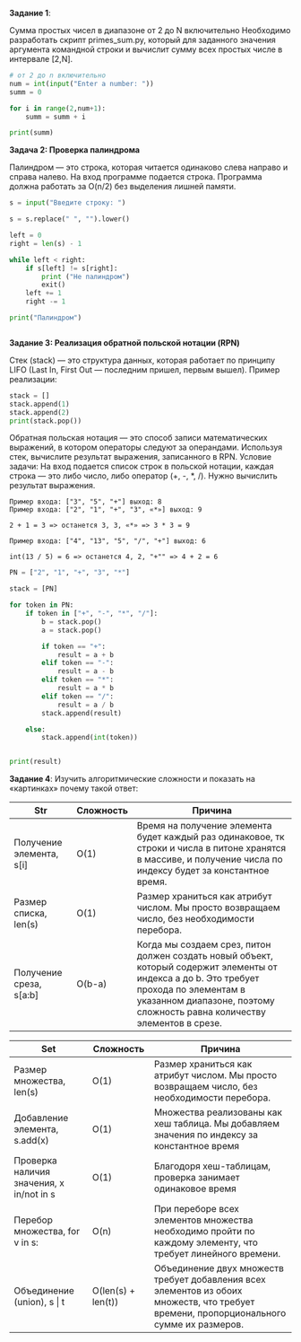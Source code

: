 **Задание 1**: 

Сумма простых чисел в диапазоне от 2 до N включительно
Необходимо разработать скрипт primes_sum.py, который для заданного значения аргумента командной строки и вычислит сумму всех простых числе в интервале [2,N].

```python
# от 2 до n включительно
num = int(input("Enter a number: "))
summ = 0

for i in range(2,num+1):
    summ = summ + i

print(summ)
```

**Задача 2: Проверка палиндрома**

Палиндром — это строка, которая читается одинаково слева направо и справа налево. 
На вход программе подается строка. 
Программа должна работать за O(n/2) без выделения лишней памяти. 
```python
s = input("Введите строку: ")

s = s.replace(" ", "").lower()

left = 0
right = len(s) - 1

while left < right:
    if s[left] != s[right]:
        print ("Не палиндром")
        exit()
    left += 1
    right -= 1

print("Палиндром")



```

**Задание 3: Реализация обратной польской нотации (RPN)**

Стек (stack) — это структура данных, которая работает по принципу LIFO (Last In, First Out — последним пришел, первым вышел).
Пример реализации: 

```python
stack = []
stack.append(1)
stack.append(2)
print(stack.pop())
```

Обратная польская нотация — это способ записи математических выражений, в котором операторы следуют за операндами. Используя стек, вычислите результат выражения, записанного в RPN.
Условие задачи: На вход подается список строк в польской нотации, каждая строка — это либо число, либо оператор (+, -, *, /). Нужно вычислить результат выражения.
```text
Пример входа: ["3", "5", "+"] выход: 8
Пример входа: ["2", "1", "+", "3", «*»] выход: 9

2 + 1 = 3 => останется 3, 3, «*» => 3 * 3 = 9

Пример входа: ["4", "13", "5", "/", "+"] выход: 6

int(13 / 5) = 6 => останется 4, 2, "+"" => 4 + 2 = 6
```
```python
PN = ["2", "1", "+", "3", "*"]

stack = [PN]

for token in PN:
    if token in ["+", "-", "*", "/"]:
        b = stack.pop()
        a = stack.pop()

        if token == "+":
            result = a + b
        elif token == "-":
            result = a - b
        elif token == "*":
            result = a * b
        elif token == "/":
            result = a / b
        stack.append(result)

    else:
        stack.append(int(token))


print(result)
```


**Задание 4**: Изучить алгоритмические сложности и показать на «картинках» почему такой ответ:

|Str      | Сложность| Причина            |
|------------- | -------------| -----------------|
|Получение элемента, s[i]  | O(1)| Время на получение элемента будет каждый раз одинаковое, тк строки и числа в питоне хранятся в массиве, и получение числа по индексу будет за константное время.|
|Размер списка, len(s)  | O(1)| Размер храниться как атрибут числом. Мы просто возвращаем число, без необходимости перебора.|
|Получение среза, s[a:b] | O(b-a)| Когда мы создаем срез, питон должен создать новый объект, который содержит элементы от индекса a до b. Это требует прохода по элементам в указанном диапазоне, поэтому сложность равна количеству элементов в срезе.|


| Set                                      | Сложность| Причина                                    |
|------------------------------------------|-------------|---------------------------------|
| Размер множества, len(s)                 | O(1)| Размер храниться как атрибут числом. Мы просто возвращаем число, без необходимости перебора.|
| Добавление элемента, s.add(x)            | O(1)| Множества реализованы как хеш таблица. Мы добавляем значения по индексу за константное время|
| Проверка наличия значения, x in/not in s | O(1)| Благодоря хеш-таблицам, проверка занимает одинаковое время|
| Перебор множества, for v in s:           | O(n)| При переборе всех элементов множества необходимо пройти по каждому элементу, что требует линейного времени.|
| Объединение (union), s \| t              | O(len(s) + len(t))| Объединение двух множеств требует добавления всех элементов из обоих множеств, что требует времени, пропорционального сумме их размеров.|


